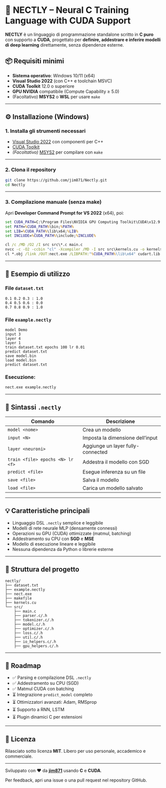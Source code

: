 # 🚀 NECTLY – Neural C Training Language with CUDA Support

**NECTLY** è un linguaggio di programmazione standalone scritto in **C puro** con supporto a **CUDA**, progettato per **definire, addestrare e inferire modelli di deep learning** direttamente, senza dipendenze esterne.



## 📦 Requisiti minimi

- **Sistema operativo**: Windows 10/11 (x64)
- **Visual Studio 2022** (con C++ e toolchain MSVC)
- **CUDA Toolkit** 12.0 o superiore
- **GPU NVIDIA** compatibile (Compute Capability ≥ 5.0)
- (Facoltativo) **MSYS2** o **WSL** per usare `make`

---

## ⚙️ Installazione (Windows)

### 1. Installa gli strumenti necessari

- [Visual Studio 2022](https://visualstudio.microsoft.com/) con componenti per C++
- [CUDA Toolkit](https://developer.nvidia.com/cuda-downloads)
- *(Facoltativo)* [MSYS2](https://www.msys2.org/) per compilare con `make`

---

### 2. Clona il repository

```bash
git clone https://github.com/jim871/Nectly.git
cd Nectly
```

---

### 3. Compilazione manuale (senza make)

Apri **Developer Command Prompt for VS 2022** (x64), poi:

```cmd
set CUDA_PATH=C:\Program Files\NVIDIA GPU Computing Toolkit\CUDA\v12.9
set PATH=%CUDA_PATH%\bin;%PATH%
set LIB=%CUDA_PATH%\lib\x64;%LIB%
set INCLUDE=%CUDA_PATH%\include;%INCLUDE%

cl /c /MD /O2 /I src src\*.c main.c
nvcc -c -O2 -ccbin "cl" -Xcompiler /MD -I src src\kernels.cu -o kernels.obj
cl *.obj /link /OUT:nect.exe /LIBPATH:"%CUDA_PATH%\lib\x64" cudart.lib
```

---

## 🧪 Esempio di utilizzo

### File `dataset.txt`

```
0.1 0.2 0.3 : 1.0
0.4 0.5 0.6 : 0.0
0.7 0.8 0.9 : 1.0
```

### File `example.nectly`

```
model Demo
input 3
layer 4
layer 1
train dataset.txt epochs 100 lr 0.01
predict dataset.txt
save model.bin
load model.bin
predict dataset.txt
```

### Esecuzione:

```bash
nect.exe example.nectly
```

---

## 📖 Sintassi `.nectly`

| Comando                                | Descrizione                            |
|----------------------------------------|----------------------------------------|
| `model <nome>`                         | Crea un modello                        |
| `input <N>`                            | Imposta la dimensione dell’input       |
| `layer <neuroni>`                      | Aggiunge un layer fully-connected      |
| `train <file> epochs <N> lr <f>`       | Addestra il modello con SGD            |
| `predict <file>`                       | Esegue inferenza su un file            |
| `save <file>`                          | Salva il modello                       |
| `load <file>`                          | Carica un modello salvato              |

---

## 💡 Caratteristiche principali

- Linguaggio DSL `.nectly` semplice e leggibile
- Modelli di rete neurale MLP (densamente connessi)
- Operazioni su GPU (CUDA) ottimizzate (matmul, batching)
- Addestramento su CPU con **SGD** e **MSE**
- Modello di esecuzione lineare e leggibile
- Nessuna dipendenza da Python o librerie esterne

---

## 📁 Struttura del progetto

```
nectly/
├── dataset.txt
├── example.nectly
├── nect.exe
├── makefile
├── kernels.cu
└── src/
    ├── main.c
    ├── parser.c/.h
    ├── tokenizer.c/.h
    ├── model.c/.h
    ├── optimizer.c/.h
    ├── loss.c/.h
    ├── util.c/.h
    ├── io_helpers.c/.h
    ├── gpu_helpers.c/.h
```

---

## 🔭 Roadmap

- ✅ Parsing e compilazione DSL `.nectly`
- ✅ Addestramento su CPU (SGD)
- ✅ Matmul CUDA con batching
- ⏳ Integrazione `predict_model` completo
- ⏳ Ottimizzatori avanzati: Adam, RMSprop
- ⏳ Supporto a RNN, LSTM
- ⏳ Plugin dinamici C per estensioni

---

## 📜 Licenza

Rilasciato sotto licenza **MIT**. Libero per uso personale, accademico e commerciale.

---

Sviluppato con ❤️ da [**jim871**](https://github.com/jim871) usando **C** e **CUDA**.

Per feedback, apri una issue o una pull request nel repository GitHub.





